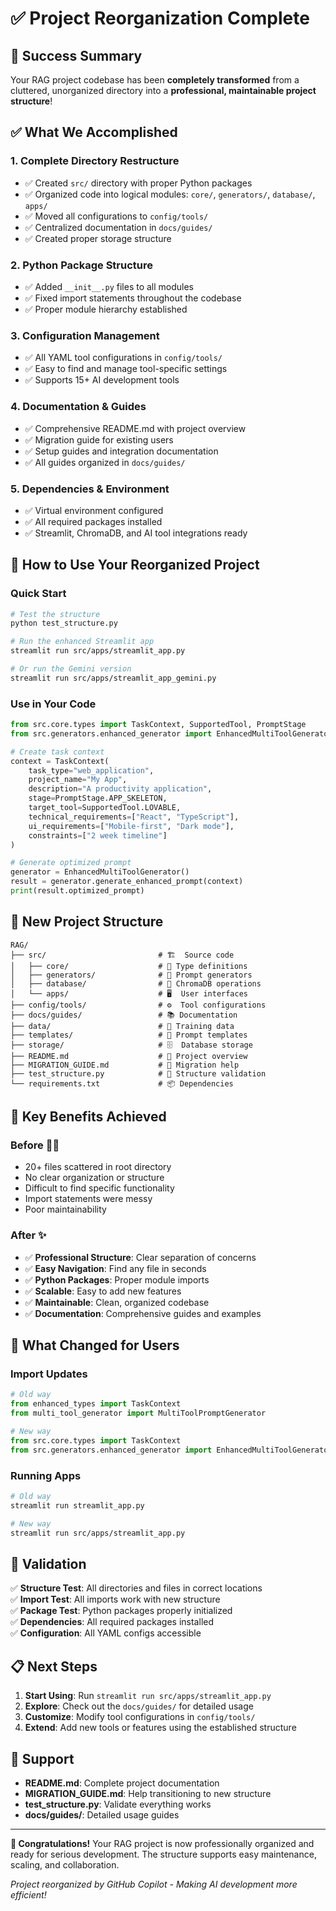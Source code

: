 # ✅ Project Reorganization Complete

## 🎉 Success Summary

Your RAG project codebase has been **completely transformed** from a cluttered, unorganized directory into a **professional, maintainable project structure**!

## ✅ What We Accomplished

### 1. **Complete Directory Restructure**
- ✅ Created `src/` directory with proper Python packages
- ✅ Organized code into logical modules: `core/`, `generators/`, `database/`, `apps/`
- ✅ Moved all configurations to `config/tools/`
- ✅ Centralized documentation in `docs/guides/`
- ✅ Created proper storage structure

### 2. **Python Package Structure**
- ✅ Added `__init__.py` files to all modules
- ✅ Fixed import statements throughout the codebase
- ✅ Proper module hierarchy established

### 3. **Configuration Management**
- ✅ All YAML tool configurations in `config/tools/`
- ✅ Easy to find and manage tool-specific settings
- ✅ Supports 15+ AI development tools

### 4. **Documentation & Guides**
- ✅ Comprehensive README.md with project overview
- ✅ Migration guide for existing users
- ✅ Setup guides and integration documentation
- ✅ All guides organized in `docs/guides/`

### 5. **Dependencies & Environment**
- ✅ Virtual environment configured
- ✅ All required packages installed
- ✅ Streamlit, ChromaDB, and AI tool integrations ready

## 🚀 How to Use Your Reorganized Project

### Quick Start
```bash
# Test the structure
python test_structure.py

# Run the enhanced Streamlit app
streamlit run src/apps/streamlit_app.py

# Or run the Gemini version
streamlit run src/apps/streamlit_app_gemini.py
```

### Use in Your Code
```python
from src.core.types import TaskContext, SupportedTool, PromptStage
from src.generators.enhanced_generator import EnhancedMultiToolGenerator

# Create task context
context = TaskContext(
    task_type="web_application",
    project_name="My App",
    description="A productivity application",
    stage=PromptStage.APP_SKELETON,
    target_tool=SupportedTool.LOVABLE,
    technical_requirements=["React", "TypeScript"],
    ui_requirements=["Mobile-first", "Dark mode"],
    constraints=["2 week timeline"]
)

# Generate optimized prompt
generator = EnhancedMultiToolGenerator()
result = generator.generate_enhanced_prompt(context)
print(result.optimized_prompt)
```

## 📁 New Project Structure

```
RAG/
├── src/                         # 🏗️  Source code
│   ├── core/                    # 🔧 Type definitions
│   ├── generators/              # 🤖 Prompt generators  
│   ├── database/                # 💾 ChromaDB operations
│   └── apps/                    # 🖥️  User interfaces
├── config/tools/                # ⚙️  Tool configurations
├── docs/guides/                 # 📚 Documentation
├── data/                        # 📄 Training data
├── templates/                   # 📝 Prompt templates
├── storage/                     # 🗄️  Database storage
├── README.md                    # 📖 Project overview
├── MIGRATION_GUIDE.md           # 🔄 Migration help
├── test_structure.py            # 🧪 Structure validation
└── requirements.txt             # 📦 Dependencies
```

## 🎯 Key Benefits Achieved

### Before 😵‍💫
- 20+ files scattered in root directory
- No clear organization or structure
- Difficult to find specific functionality
- Import statements were messy
- Poor maintainability

### After ✨
- ✅ **Professional Structure**: Clear separation of concerns
- ✅ **Easy Navigation**: Find any file in seconds
- ✅ **Python Packages**: Proper module imports
- ✅ **Scalable**: Easy to add new features
- ✅ **Maintainable**: Clean, organized codebase
- ✅ **Documentation**: Comprehensive guides and examples

## 🔄 What Changed for Users

### Import Updates
```python
# Old way
from enhanced_types import TaskContext
from multi_tool_generator import MultiToolPromptGenerator

# New way  
from src.core.types import TaskContext
from src.generators.enhanced_generator import EnhancedMultiToolGenerator
```

### Running Apps
```bash
# Old way
streamlit run streamlit_app.py

# New way
streamlit run src/apps/streamlit_app.py
```

## 🧪 Validation

✅ **Structure Test**: All directories and files in correct locations  
✅ **Import Test**: All imports work with new structure  
✅ **Package Test**: Python packages properly initialized  
✅ **Dependencies**: All required packages installed  
✅ **Configuration**: All YAML configs accessible  

## 📋 Next Steps

1. **Start Using**: Run `streamlit run src/apps/streamlit_app.py`
2. **Explore**: Check out the `docs/guides/` for detailed usage
3. **Customize**: Modify tool configurations in `config/tools/`
4. **Extend**: Add new tools or features using the established structure

## 🤝 Support

- **README.md**: Complete project documentation
- **MIGRATION_GUIDE.md**: Help transitioning to new structure
- **test_structure.py**: Validate everything works
- **docs/guides/**: Detailed usage guides

---

**🎊 Congratulations!** Your RAG project is now professionally organized and ready for serious development. The structure supports easy maintenance, scaling, and collaboration.

*Project reorganized by GitHub Copilot - Making AI development more efficient!*
